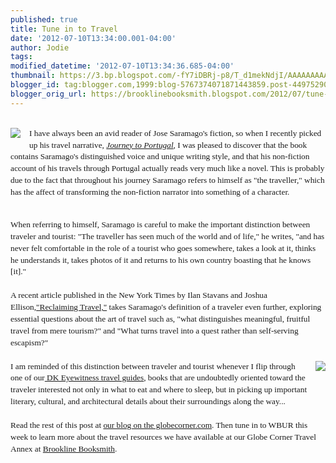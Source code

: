 ```yaml
---
published: true
title: Tune in to Travel
date: '2012-07-10T13:34:00.001-04:00'
author: Jodie
tags: 
modified_datetime: '2012-07-10T13:34:36.685-04:00'
thumbnail: https://3.bp.blogspot.com/-fY7iDBRj-p8/T_d1mekNdjI/AAAAAAAAAfw/8J1UYmrb_5Y/s72-c/jourport.GIF
blogger_id: tag:blogger.com,1999:blog-5767374071871443859.post-4497529019548970388
blogger_orig_url: https://brooklinebooksmith.blogspot.com/2012/07/tune-in-to-travel.html
---
```


<br /><a href="https://3.bp.blogspot.com/-fY7iDBRj-p8/T_d1mekNdjI/AAAAAAAAAfw/8J1UYmrb_5Y/s1600/jourport.GIF" imageanchor="1" style="clear: left; float: left; margin-bottom: 1em; margin-right: 1em;"><img border="0" src="https://3.bp.blogspot.com/-fY7iDBRj-p8/T_d1mekNdjI/AAAAAAAAAfw/8J1UYmrb_5Y/s1600/jourport.GIF" /></a><span style="font-family: Georgia, 'Times New Roman', 'Bitstream Charter', Times, serif; font-size: 13.333333969116211px; line-height: 18.88888931274414px;">I have always been an avid reader of Jose Saramago's fiction, so when I recently picked up his travel narrative,&nbsp;</span><span class="Apple-style-span" mce_name="em" mce_style="font-style: italic;" style="font-family: Georgia, 'Times New Roman', 'Bitstream Charter', Times, serif; font-size: 13.333333969116211px; font-style: italic; line-height: 18.88888931274414px;"><a href="https://www.globecorner.com/t/t28/14174.php" mce_href="https://www.globecorner.com/t/t28/14174.php">Journey to Portugal</a></span><span style="font-family: Georgia, 'Times New Roman', 'Bitstream Charter', Times, serif; font-size: 13.333333969116211px; line-height: 18.88888931274414px;">, I was pleased to discover that the book contains Saramago's distinguished voice and unique writing style, and&nbsp;that his non-fiction account of his travels through Portugal actually reads very much like a novel. This is probably due to the fact that throughout his journey&nbsp;Saramago refers to himself as "the traveller," which has the affect of transforming the non-fiction narrator into something of a character.</span><br /><div style="font-family: Georgia, 'Times New Roman', 'Bitstream Charter', Times, serif; font-size: 13.333333969116211px; line-height: 18.88888931274414px;"><br />When referring to himself, Saramago is careful to make the important distinction between traveler and tourist:&nbsp;<span style="background-color: white; font-size: 13.333333969116211px; line-height: 18.88888931274414px;">"The traveller has seen much of the world and of life," he writes, "and has never felt comfortable in the role of a tourist who goes somewhere, takes a look at it, thinks he understands it, takes photos of it and returns to his own country boasting that he knows [it]."</span><br /><br /><span style="font-size: 13.333333969116211px; line-height: 18.88888931274414px;">A recent article published in the New York Times by Ilan Stavans and Joshua Ellison,</span><a href="https://opinionator.blogs.nytimes.com/2012/07/07/reclaiming-travel/" mce_href="https://opinionator.blogs.nytimes.com/2012/07/07/reclaiming-travel/" style="font-size: 13.333333969116211px; line-height: 18.88888931274414px;">"Reclaiming Travel,"</a><span style="font-size: 13.333333969116211px; line-height: 18.88888931274414px;">&nbsp;takes Saramago's definition of a traveler even further, exploring essential questions about the art of travel such as, "what distinguishes meaningful, fruitful travel from mere tourism?" and "What turns travel into a quest rather than self-serving escapism?"</span></div><div style="font-family: Georgia, 'Times New Roman', 'Bitstream Charter', Times, serif; font-size: 13.333333969116211px; line-height: 18.88888931274414px;"><br /></div><div style="font-family: Georgia, 'Times New Roman', 'Bitstream Charter', Times, serif; font-size: 13.333333969116211px; line-height: 18.88888931274414px;"><a href="https://3.bp.blogspot.com/-nk2iU4WB350/T_d1t6x20QI/AAAAAAAAAf4/GUhDju3UcVc/s1600/eyportug.GIF" imageanchor="1" style="clear: right; float: right; margin-bottom: 1em; margin-left: 1em;"><img border="0" src="https://3.bp.blogspot.com/-nk2iU4WB350/T_d1t6x20QI/AAAAAAAAAf4/GUhDju3UcVc/s1600/eyportug.GIF" /></a></div><div style="font-family: Georgia, 'Times New Roman', 'Bitstream Charter', Times, serif; font-size: 13.333333969116211px; line-height: 18.88888931274414px;">I am reminded of this distinction between traveler and tourist whenever I flip through one of our<a href="https://www.globecorner.com/s/52.html" mce_href="https://www.globecorner.com/s/52.html">&nbsp;DK Eyewitness travel guides</a>, books that are undoubtedly oriented toward the traveler interested not only in what to eat and where to sleep, but in picking up important literary, cultural, and architectural details about their surroundings along the way...</div><div style="font-family: Georgia, 'Times New Roman', 'Bitstream Charter', Times, serif; font-size: 13.333333969116211px; line-height: 18.88888931274414px;"><br /></div><div style="font-family: Georgia, 'Times New Roman', 'Bitstream Charter', Times, serif; font-size: 13.333333969116211px; line-height: 18.88888931274414px;"><span style="font-size: 13.333333969116211px; line-height: 18.88888931274414px;">Read the rest of this post at <a href="https://globecornerbookstore.com/blogs/">our blog on the globecorner.com</a>. Then tune in to WBUR this week to learn more about the travel resources we have available at our Globe Corner Travel Annex at&nbsp;</span><a href="https://brooklinebooksmith.com/" mce_href="https://brooklinebooksmith.com/" style="font-size: 13.333333969116211px; line-height: 18.88888931274414px;">Brookline Booksmith</a><span style="font-size: 13.333333969116211px; line-height: 18.88888931274414px;">.</span></div>